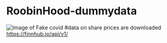 # RoobinHood-dummydata
![Image of Fake covid](https://techcrunch.com/wp-content/uploads/2021/01/robinhood-volatility.jpg?w=940&h=465&crop=1)
#data on share prices are downloaded https://finnhub.io/api/v1/
